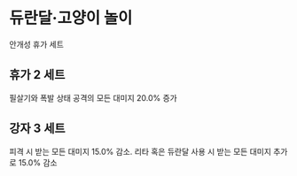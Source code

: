 # 듀란달·고양이 놀이

안개성 휴가 세트

## 휴가 2 세트

필살기와 폭발 상태 공격의 모든 대미지 20.0% 증가

## 강자 3 세트

피격 시 받는 모든 대미지 15.0% 감소. 리타 혹은 듀란달 사용 시 받는 모든 대미지 추가로 15.0% 감소
